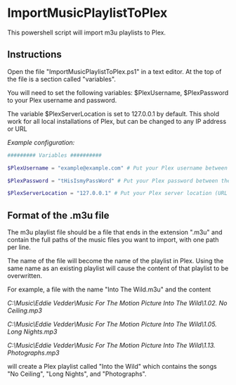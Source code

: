 # ImportMusicPlaylistToPlex

This powershell script will import m3u playlists to Plex.

## Instructions

Open the file "ImportMusicPlaylistToPlex.ps1" in a text editor. At the top of the file is a section called "variables".

You will need to set the following variables: $PlexUsername, $PlexPassword to your Plex username and password.

The variable $PlexServerLocation is set to 127.0.0.1 by default. This shold work for all local installations of Plex, but can be changed to any IP address or URL

*Example configuration:*

```powershell
######### Variables ##########

$PlexUsername = "example@example.com" # Put your Plex username between the quotation marks.

$PlexPassword = "tHisIsmyPassWord" # Put your Plex password between the quotation marks.

$PlexServerLocation = "127.0.0.1" # Put your Plex server location (URL or IP address) between the quotation marks, the default "127.0.0.1" will work for local installations.
```

## Format of the .m3u file

The m3u playlist file should be a file that ends in the extension ".m3u" and contain the full paths of the music files you want to import, with one path per line.

The name of the file will become the name of the playlist in Plex. Using the same name as an existing playlist will cause the content of that playlist to be overwritten.

For example, a file with the name "Into The Wild.m3u" and the content

*C:\Music\Eddie Vedder\Music For The Motion Picture Into The Wild\1.02. No Ceiling.mp3*

*C:\Music\Eddie Vedder\Music For The Motion Picture Into The Wild\1.05. Long Nights.mp3*

*C:\Music\Eddie Vedder\Music For The Motion Picture Into The Wild\1.13. Photographs.mp3*

will create a Plex playlist called "Into the Wild" which contains the songs "No Ceiling", "Long Nights", and "Photographs".
